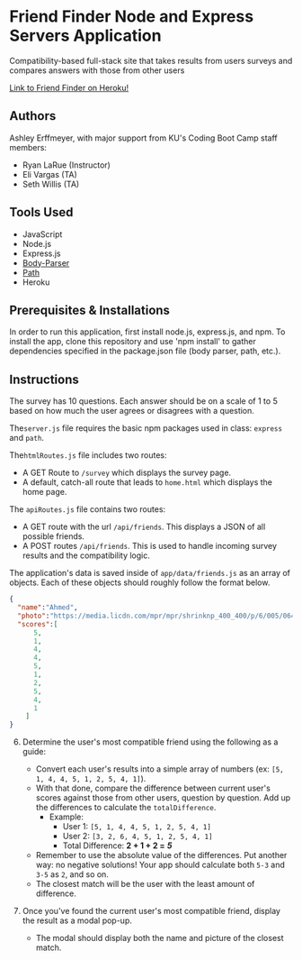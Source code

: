 # Friend Finder Node and Express Servers Application

Compatibility-based full-stack site that takes results from users surveys and compares answers with those from other users

[Link to Friend Finder on Heroku!](https://rocky-reef-72181.herokuapp.com/) 

## Authors
Ashley Erffmeyer, with major support from KU's Coding Boot Camp staff members:
* Ryan LaRue (Instructor)
* Eli Vargas (TA)
* Seth Willis (TA)

## Tools Used
* JavaScript
* Node.js
* Express.js
* [Body-Parser](https://www.npmjs.com/package/body-parser)
* [Path](https://www.npmjs.com/package/path)
* Heroku

## Prerequisites & Installations

In order to run this application, first install node.js, express.js, and npm. To install the app, clone this repository and use 'npm install' to gather dependencies specified in the package.json file (body parser, path, etc.).

## Instructions

The survey has 10 questions. Each answer should be on a scale of 1 to 5 based on how much the user agrees or disagrees with a question.

The`server.js` file requires the basic npm packages used in class: `express` and `path`.

The`htmlRoutes.js` file includes two routes:

   * A GET Route to `/survey` which displays the survey page.
   * A default, catch-all route that leads to `home.html` which displays the home page.

The `apiRoutes.js` file contains two routes:

   * A GET route with the url `/api/friends`. This displays a JSON of all possible friends.
   * A POST routes `/api/friends`. This is used to handle incoming survey results and the compatibility logic.

The application's data is saved inside of `app/data/friends.js` as an array of objects. Each of these objects should roughly follow the format below.

```json
{
  "name":"Ahmed",
  "photo":"https://media.licdn.com/mpr/mpr/shrinknp_400_400/p/6/005/064/1bd/3435aa3.jpg",
  "scores":[
      5,
      1,
      4,
      4,
      5,
      1,
      2,
      5,
      4,
      1
    ]
}
```

6. Determine the user's most compatible friend using the following as a guide:

   * Convert each user's results into a simple array of numbers (ex: `[5, 1, 4, 4, 5, 1, 2, 5, 4, 1]`).
   * With that done, compare the difference between current user's scores against those from other users, question by question. Add up the differences to calculate the `totalDifference`.
     * Example:
       * User 1: `[5, 1, 4, 4, 5, 1, 2, 5, 4, 1]`
       * User 2: `[3, 2, 6, 4, 5, 1, 2, 5, 4, 1]`
       * Total Difference: **2 + 1 + 2 =** **_5_**
   * Remember to use the absolute value of the differences. Put another way: no negative solutions! Your app should calculate both `5-3` and `3-5` as `2`, and so on.
   * The closest match will be the user with the least amount of difference.

7. Once you've found the current user's most compatible friend, display the result as a modal pop-up.
   * The modal should display both the name and picture of the closest match.


 